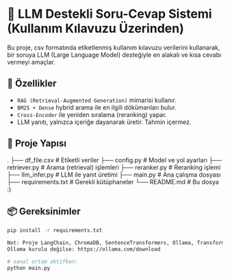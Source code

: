 # 🧠 LLM Destekli Soru-Cevap Sistemi (Kullanım Kılavuzu Üzerinden)

Bu proje, csv formatında etiketlenmiş kullanım kılavuzu verilerini kullanarak, bir soruya LLM (Large Language Model) desteğiyle en alakalı ve kısa cevabı vermeyi amaçlar.

## 🚀 Özellikler

- `RAG (Retrieval-Augmented Generation)` mimarisi kullanır.
- `BM25 + Dense` hybrid arama ile en ilgili dökümanları bulur.
- `Cross-Encoder` ile yeniden sıralama (reranking) yapar.
- LLM yanıtı, yalnızca içeriğe dayanarak üretir. Tahmin içermez.

## 📁 Proje Yapısı

.
├── df_file.csv # Etiketli veriler
├── config.py # Model ve yol ayarları
├── retriever.py # Arama (retrieval) işlemleri
├── reranker.py # Reranking işlemi
├── llm_infer.py # LLM ile yanıt üretimi
├── main.py # Ana çalışma dosyası
├── requirements.txt # Gerekli kütüphaneler
└── README.md # Bu dosya :)


## 📦 Gereksinimler

```bash
pip install -r requirements.txt

Not: Proje LangChain, ChromaDB, SentenceTransformers, Ollama, Transformers gibi kütüphaneleri kullanır.
Ollama kurulu değilse: https://ollama.com/download

# sanal ortam aktifken:
python main.py



